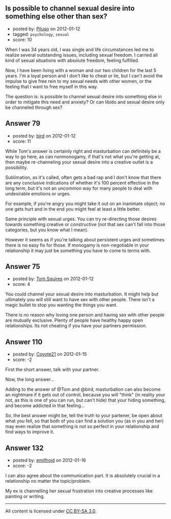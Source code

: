 ## Is possible to channel sexual desire into something else other than sex?

- posted by: [Piluso](https://stackexchange.com/users/-1/82-piluso) on 2012-01-12
- tagged: `psychology`, `sexual`
- score: 10

When I was 34 years old, I was single and life circumstances led me to realize several outstanding issues, including  sexual freedom. I carried all kind of sexual situations with absolute freedom, feeling fulfilled.

Now, I have been living with a woman and our two children for the last 5 years. I'm a loyal person and I don't like to cheat or lie, but I can't avoid the impulse to give free rein to my sexual needs with other women, or the feeling that I want to free myself in this way.

The question is: is possible to channel sexual desire into something else in order to mitigate this need and anxiety? Or can libido and sexual desire only be channeled through sex?



## Answer 79

- posted by: [bird](https://stackexchange.com/users/-1/104-bird) on 2012-01-12
- score: 11

While Tom's answer is certainly right and masturbation can definitely be a way to go here, as can nonmonogamy, if that's not what you're getting at, then maybe re-channeling your sexual desire into a creative outlet is a possibility. 

Sublimation, as it's called, often gets a bad rap and I don't know that there are any conclusive indications of whether it's 100 percent effective in the long term, but it's not an uncommon way for many people to deal with undesirable emotions or urges. 

For example, if you're angry you might take it out on an inanimate object; no one gets hurt and in the end you might feel at least a little better. 

Same principle with sexual urges. You can try re-directing those desires towards something creative or constructive (not that sex can't fall into those categories, but you know what I mean).

However it seems as if you're talking about persistent urges and sometimes there is no easy fix for those. If monogamy is non-negotiable in your relationship it may just be something you have to come to terms with. 


## Answer 75

- posted by: [Tom Squires](https://stackexchange.com/users/-1/48-tom-squires) on 2012-01-12
- score: 4

You could channel your sexual desire into masturbation. It might help but ultimately you will still want to have sex with other people. There isn't a magic bullet to stop you wanting the things you want.

There is no reason why loving one person and having sex with other people are mutually exclusive. Plenty of people have healthy happy open relationships. Its not cheating if you have your partners permission.


## Answer 110

- posted by: [Coyote21](https://stackexchange.com/users/-1/168-coyote21) on 2012-01-15
- score: -2

First the short answer, talk with your partner.

Now, the long answer...

Adding to the answer of @Tom and @bird, masturbation can also become an nightmare if it gets out of control, because you will "think" (in reality your not, as this is one of you can run, but can't hide) that your hiding something, and become addicted in that feeling...

So, the best answer might be, tell the truth to your partener, be open about what you fell, so that both of you can find a solution you (as in you and her) may even realize that something is not so perfect in your relationship and find ways to improve it.


## Answer 132

- posted by: [emilfrojd](https://stackexchange.com/users/-1/181-emilfrojd) on 2012-01-16
- score: -2

I can also agree about the communication part. It is absolutely crucial in a relationship no matter the topic/problem.

My ex is channelling her sexual frustration into creative processes like painting or writing.



---

All content is licensed under [CC BY-SA 3.0](https://creativecommons.org/licenses/by-sa/3.0/).
